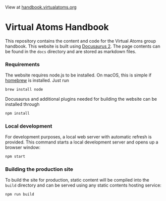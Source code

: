 View at [handbook.virtualatoms.org](https://handbook.virtualatoms.org)

# Virtual Atoms Handbook

This repository contains the content and code for the Virtual Atoms group handbook.
This website is built using [Docusaurus 2](https://docusaurus.io/). The page contents can 
be found in the `docs` directory and are stored as markdown files.

### Requirements

The website requires node.js to be installed. On macOS, this is simple if
[homebrew](https:/brew.sh) is installed. Just run

```bash
brew install node
```

Docusaurus and additional plugins needed for building the website can be installed through

```bash
npm install
```

### Local development

For development purposes, a local web server with automatic refresh is provided.
This command starts a local development server and opens up a browser window:

```bash
npm start
```

### Building the production site

To build the site for production, static content will be compiled into the `build` directory and can be served using any static contents hosting service:

```bash
npm run build
```
